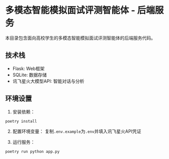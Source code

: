 # 多模态智能模拟面试评测智能体 - 后端服务

本目录包含面向高校学生的多模态智能模拟面试评测智能体的后端服务代码。

## 技术栈

- Flask: Web框架
- SQLite: 数据存储
- 讯飞星火大模型API: 智能对话与分析

## 环境设置

1. 安装依赖：

```bash
poetry install
```

2. 配置环境变量：
   复制`.env.example`为`.env`并填入讯飞星火API凭证

3. 运行服务：

```bash
poetry run python app.py
```

